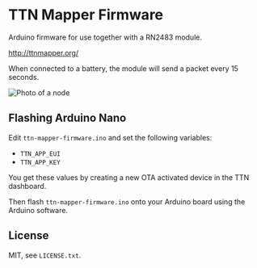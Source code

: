 # TTN Mapper Firmware

Arduino firmware for use together with a RN2483 module.

http://ttnmapper.org/

When connected to a battery, the module will send a packet every 15 seconds.

![Photo of a node](https://raw.github.com/coredump-ch/ttn-mapper-firmware/master/arduino/node.jpg)

## Flashing Arduino Nano

Edit `ttn-mapper-firmware.ino` and set the following variables:

- `TTN_APP_EUI`
- `TTN_APP_KEY`

You get these values by creating a new OTA activated device in the TTN
dashboard.

Then flash `ttn-mapper-firmware.ino` onto your Arduino board using the Arduino
software.

## License

MIT, see `LICENSE.txt`.

